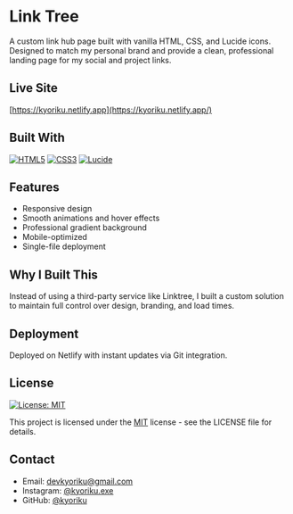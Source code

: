 # Link Tree

A custom link hub page built with vanilla HTML, CSS, and Lucide icons. Designed to match my personal brand and provide a clean, professional landing page for my social and project links.

## Live Site
[https://kyoriku.netlify.app](https://kyoriku.netlify.app/)

## Built With
[![HTML5](https://img.shields.io/badge/HTML5-E34F26.svg?style=for-the-badge&logo=HTML5&logoColor=white)](https://developer.mozilla.org/en-US/docs/Web/HTML)
[![CSS3](https://img.shields.io/badge/CSS3-1572B6.svg?style=for-the-badge&logo=CSS3&logoColor=white)](https://developer.mozilla.org/en-US/docs/Web/CSS)
[![Lucide](https://img.shields.io/badge/Lucide-F56565.svg?style=for-the-badge&logo=Lucide&logoColor=white)](https://lucide.dev/)

## Features
- Responsive design
- Smooth animations and hover effects
- Professional gradient background
- Mobile-optimized
- Single-file deployment

## Why I Built This
Instead of using a third-party service like Linktree, I built a custom solution to maintain full control over design, branding, and load times.

## Deployment
Deployed on Netlify with instant updates via Git integration.

## License
[![License: MIT](https://img.shields.io/badge/License-MIT-blue.svg?style=for-the-badge&logo=mit)](https://opensource.org/licenses/MIT)

This project is licensed under the [MIT](https://opensource.org/licenses/MIT) license - see the LICENSE file for details.

## Contact
- Email: devkyoriku@gmail.com
- Instagram: [@kyoriku.exe](https://instagram.com/kyoriku.exe)
- GitHub: [@kyoriku](https://github.com/kyoriku)